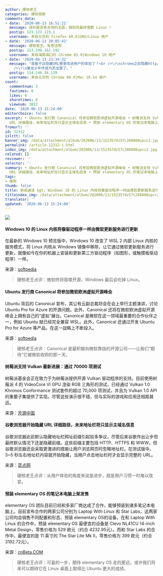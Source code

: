 ```yaml
---
author: 硬核老王
categories: 硬核观察
comments_data:
- date: '2020-06-13 16:51:21'
  message: 逐利是资本永恒的主题，微软将最终埋葬 Linux !
  postip: 123.123.123.1
  username: 来自北京的 Firefox 60.0|GNU/Linux 用户
- date: '2020-06-13 20:05:42'
  message: 硬核老王，有想法啊
  postip: 223.199.162.192
  username: 来自海南海口的 Chrome 83.0|Windows 10 用户
- date: '2020-06-13 23:34:32'
  message: "我看不出隐藏URL哪里改进用户的体验了？<br />\r\nchrome之前隐藏http/https，后来又隐藏www，现在又隐藏url，下一步隐藏什么？<br
    />\r\n屠龙少年终成为恶龙罢了。"
  postip: 114.246.34.139
  username: 来自北京的 Chrome 80.0|Mac 10.14 用户
count:
  commentnum: 3
  favtimes: 0
  likes: 0
  sharetimes: 0
  viewnum: 3012
date: '2020-06-13 15:24:00'
editorchoice: false
excerpt: • Ubuntu 发行商 Canonical 将参加微软欧洲虚拟开源峰会 • 树莓派支持 Vulkan 最新进展：通过 70000 项测试 • 谷歌浏览器开始隐藏
  URL 详细路径，未来地址栏将只显示主域名信息 • 预装 elementary OS 的笔记本电脑上架发售
fromurl: ''
id: 12312
islctt: false
banner_img: /data/attachment/album/202006/13/152357dz57c288808upcc2.jpg
permalink: /article-12312-1.html
index_img: /data/attachment/album/202006/13/152357dz57c288808upcc2.jpg
related: []
reviewer: ''
selector: ''
summary: • Ubuntu 发行商 Canonical 将参加微软欧洲虚拟开源峰会 • 树莓派支持 Vulkan 最新进展：通过 70000 项测试 • 谷歌浏览器开始隐藏
  URL 详细路径，未来地址栏将只显示主域名信息 • 预装 elementary OS 的笔记本电脑上架发售
tags:
- 微软
thumb: false
title: 新闻速读 &gt; Windows 10 的 Linux 内核将像驱动程序一样由微软更新服务进行更新
titleindex_img: /data/attachment/album/202006/13/152357dz57c288808upcc2.jpg
translator: ''
updated: '2020-06-13 15:24:00'
---
```


![](/data/attachment/album/202006/13/152357dz57c288808upcc2.jpg)


#### Windows 10 的 Linux 内核将像驱动程序一样由微软更新服务进行更新


在最新的 Windows 10 预览版中，Windows 10 改变了 WSL 2 内部 Linux 内核的服务模式，将 Linux 内核从 Windows 镜像中移除，让它通过微软更新服务进行更新，就像如今在你的机器上安装和更新第三方驱动程序（如图形，或触摸板驱动程序）一样。


来源：[softpedia](https://news.softpedia.com/news/microsoft-announces-linux-changes-in-the-latest-windows-10-preview-build-530227.shtml)



> 
> 硬核老王点评：微软终将吞噬开源，Windows 最后会吃掉 Linux。
> 
> 
> 


#### Ubuntu 发行商 Canonical 将参加微软欧洲虚拟开源峰会


Ubuntu 背后的 Canonical 宣布，其公有云副总裁将会在会上举行主题演讲，讨论 Ubuntu Pro for Azure 的开源问题。此外，Canonical 还将在微软欧洲虚拟开源峰会上拥有自己的“虚拟”展台。Canonical 是微软在这一领域最重要的合作伙伴之一，例如 Ubuntu 就已经完全兼容 WSL。此外，Canonical 还通过开发 Ubuntu Pro for Azure 等产品，在这一战略上不断投入。


来源：[softpedia](https://news.softpedia.com/news/canonical-will-attend-the-microsoft-european-virtual-open-source-summit-530216.shtml)



> 
> 硬核老王点评：Canonical 是最积极向微软靠拢的开源公司——让我们“期待”它被微软收购的那一天。
> 
> 
> 


#### 树莓派支持 Vulkan 最新进展：通过 70000 项测试


树莓派基金会正在致力于为树莓派提供开源 Vulkan 驱动程序的支持。目前使用树莓派 4 的 VideoCore VI GPU 渲染 RGB 三角形的测试，已经通过 Vulkan 1.0 Khronos Conformance 测试套件的超过 70,000 项测试，并且为 Vulkan 1.0 API 的重要子集提供了实现。尽管这些演示很不错，但与实际的游戏和应用还相距甚远。


来源：[开源中国](https://www.oschina.net/news/116401/vulkan-update-now-with-added-source-code)


#### 谷歌浏览器开始隐藏 URL 详细路径，未来地址栏将只显示主域名信息


谷歌浏览器此前默认隐藏地址栏网址前缀引起较多争议，尽管后来谷歌作出让步但最终默认情况下还是隐藏前缀。这些前缀主要包括 HTTP、HTTPS 和 WWW，但谷歌浏览器还会采取更激进的措施让用户浏览网页时忽略地址栏。在测试版中，3~5 秒左右地址栏内容就开始隐藏，当用户点击地址栏时才会显示完整的 URL。


来源：[蓝点网](https://www.cnbeta.com/articles/tech/990483.htm)



> 
> 硬核老王点评：从用户体验的角度来说是进步，就是用户习惯一时难以改变。
> 
> 
> 


#### 预装 elementary OS 的笔记本电脑上架发售


elementary OS 团队目前已经和多家厂商达成了合作，能够预装到诸多笔记本电脑上。目前宣布合作的两家公司分别为 Laptop With Linux 和 Star Labs，这两家公司均会销售不同配置和形态、预装 elementary OS的设备。在和 Laptop With Linux 的合作中，预装 elementary OS 最便宜的设备是 Clevo NL41CU 14-inch Metal Design，零售价格为 529 欧元（约合 4232.95元）。而和 Star Labs 的合作中，最便宜的是 11 英寸的 The Star Lite Mk II，零售价格为 399 欧元（约合 3192.72元）。


来源：[cnBeta.COM](https://www.cnbeta.com/articles/tech/990243.htm)



> 
> 硬核老王点评：可喜的一步，期待 elementary OS 走的更远，或许我们将来可以期待它在 Linux 桌面上取得比 Ubuntu 更大的成绩。
> 
> 
>